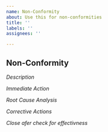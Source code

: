 ```yaml
---
name: Non-Conformity
about: Use this for non-conformities
title: ''
labels: ''
assignees: ''

---
```


## Non-Conformity

*Description*


*Immediate Action*


*Root Cause Analysis*


*Corrective Actions*


*Close afer check for effectivness*
